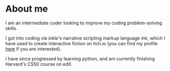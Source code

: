 # About me

I am an intermediate coder looking to improve my coding problem-solving skills.

I got into coding via _inkle's_ narrative scripting markup language _ink_, which I have used to create interactive fiction on itch.io
(you can find my profile [here](https://jack-of-qui11s.itch.io) if you are interested).

I have since progressed by learning python, and am currently finishing Harvard's CS50 course on edX.
